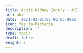 ```yaml
---
title: Acute Kidney Injury - AKI
url: aki
date: '2021-03-01T05:02:05.000Z'
icon: fas fa-bacteria
description: ''
type: topic
draft: false
weight: 3
---
```


